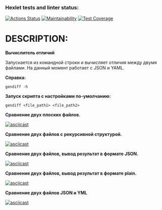 ### Hexlet tests and linter status:
[![Actions Status](https://github.com/gitfilin/python-project-50/actions/workflows/hexlet-check.yml/badge.svg)](https://github.com/gitfilin/python-project-50/actions)
[![Maintainability](https://api.codeclimate.com/v1/badges/203e51504518dfc98349/maintainability)](https://codeclimate.com/github/gitfilin/python-project-50/maintainability)
[![Test Coverage](https://api.codeclimate.com/v1/badges/203e51504518dfc98349/test_coverage)](https://codeclimate.com/github/gitfilin/python-project-50/test_coverage)

# DESCRIPTION:

**Вычислитель отличий**

Запускается из командной строки и вычисляет отличия между двумя файлами. На данный момент работает с JSON и YAML.

**Справка:**

`gendiff -h`

**Запуск скрипта c настройками по-умолчанию:**

`gendiff <file_path1> <file_path2>`

**Сравнение двух плоских файлов.**

[![asciicast](https://asciinema.org/a/BuYJq754tKng5eeIjxqLOaUqa.svg)](https://asciinema.org/a/BuYJq754tKng5eeIjxqLOaUqa)

**Сравнение двух файлов c рекурсивной структурой.**

[![asciicast](https://asciinema.org/a/aF5afSAeGtSZXQVn5IcqbcelP.svg)](https://asciinema.org/a/aF5afSAeGtSZXQVn5IcqbcelP)

**Сравнение двух файлов, вывод результат в формате JSON.**

[![asciicast](https://asciinema.org/a/OHmjTKffu3oqcPOC5bjvtI271.svg)](https://asciinema.org/a/OHmjTKffu3oqcPOC5bjvtI271)

**Сравнение двух файлов, вывод результат в формате plain.**

[![asciicast](https://asciinema.org/a/icjq5EifjtpQEmGVX5eepw6dh.svg)](https://asciinema.org/a/icjq5EifjtpQEmGVX5eepw6dh)

**Сравнение двух файлов JSON и YML**

[![asciicast](https://asciinema.org/a/EHQFmLUctqpuj2UyE0hldwj3v.svg)](https://asciinema.org/a/EHQFmLUctqpuj2UyE0hldwj3v)